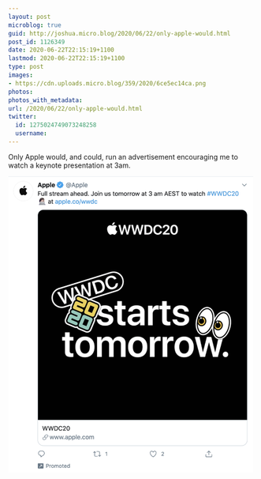 ```yaml
---
layout: post
microblog: true
guid: http://joshua.micro.blog/2020/06/22/only-apple-would.html
post_id: 1126349
date: 2020-06-22T22:15:19+1100
lastmod: 2020-06-22T22:15:19+1100
type: post
images:
- https://cdn.uploads.micro.blog/359/2020/6ce5ec14ca.png
photos:
photos_with_metadata:
url: /2020/06/22/only-apple-would.html
twitter:
  id: 1275024749073248258
  username: 
---
```

Only Apple would, and could, run an advertisement encouraging me to watch a keynote presentation at 3am.

<img src="uploads/2020/6ce5ec14ca.png" width="497" height="600" alt="" />
